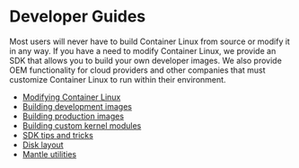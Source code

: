 # Developer Guides

Most users will never have to build Container Linux from source or modify it in any way. If you have a need to modify Container Linux, we provide an SDK that allows you to build your own developer images. We also provide OEM functionality for cloud providers and other companies that must customize Container Linux to run within their environment.

* [Modifying Container Linux][mod-cl]
* [Building development images][dev-images]
* [Building production images][production-images]
* [Building custom kernel modules][kernel-modules]
* [SDK tips and tricks][sdk-tips]
* [Disk layout][disk-layout]
* [Mantle utilities][mantle-utils]


[sdk-tips]: sdk-tips-and-tricks.md
[disk-layout]: sdk-disk-partitions.md
[production-images]: sdk-building-production-images.md
[mod-cl]: sdk-modifying-coreos.md
[dev-images]: sdk-building-development-images.md
[kernel-modules]: kernel-modules.md
[mantle-utils]: https://github.com/coreos/mantle/
